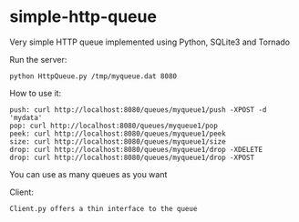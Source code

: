 simple-http-queue
=================

Very simple HTTP queue implemented using Python, SQLite3 and Tornado

Run the server:

	python HttpQueue.py /tmp/myqueue.dat 8080

How to use it:

	push: curl http://localhost:8080/queues/myqueue1/push -XPOST -d 'mydata'
	pop: curl http://localhost:8080/queues/myqueue1/pop
	peek: curl http://localhost:8080/queues/myqueue1/peek
	size: curl http://localhost:8080/queues/myqueue1/size
	drop: curl http://localhost:8080/queues/myqueue1/drop -XDELETE
	drop: curl http://localhost:8080/queues/myqueue1/drop -XPOST

You can use as many queues as you want

Client:

	Client.py offers a thin interface to the queue
